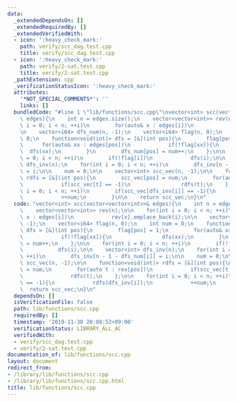 ```yaml
---
data:
  _extendedDependsOn: []
  _extendedRequiredBy: []
  _extendedVerifiedWith:
  - icon: ':heavy_check_mark:'
    path: verify/scc_dag.test.cpp
    title: verify/scc_dag.test.cpp
  - icon: ':heavy_check_mark:'
    path: verify/2-sat.test.cpp
    title: verify/2-sat.test.cpp
  _pathExtension: cpp
  _verificationStatusIcon: ':heavy_check_mark:'
  attributes:
    '*NOT_SPECIAL_COMMENTS*': ''
    links: []
  bundledCode: "#line 1 \"lib/functions/scc.cpp\"\nvector<int> scc(vector<vector<int>>&\
    \ edges){\n    int n = edges.size();\n    vector<vector<int>> rev(n);\n\n    for(int\
    \ i = 0; i < n; ++i)\n        for(auto& x : edges[i])\n            rev[x].emplace_back(i);\n\
    \n    vector<i64> dfs_num(n, -1);\n    vector<i64> flag(n, 0);\n    int num =\
    \ 0;\n    function<void(int)> dfs = [&](int pos){\n        flag[pos] = 1;\n  \
    \      for(auto& xx : edges[pos])\n            if(!flag[xx]){\n              \
    \  dfs(xx);\n        }\n        dfs_num[pos] = num++;\n    };\n\n    for(int i\
    \ = 0; i < n; ++i)\n        if(!flag[i])\n            dfs(i);\n\n    vector<int>\
    \ dfs_inv(n);\n    for(int i = 0; i < n; ++i)\n        dfs_inv[n - 1 - dfs_num[i]]\
    \ = i;\n\n    num = 0;\n\n    vector<int> scc_vec(n, -1);\n\n    function<void(int)>\
    \ rdfs = [&](int pos){\n        scc_vec[pos] = num;\n        for(auto t : rev[pos])\n\
    \            if(scc_vec[t] == -1)\n                rdfs(t);\n    };\n\n    for(int\
    \ i = 0; i < n; ++i)\n        if(scc_vec[dfs_inv[i]] == -1){\n            rdfs(dfs_inv[i]);\n\
    \            ++num;\n        }\n\n    return scc_vec;\n}\n"
  code: "vector<int> scc(vector<vector<int>>& edges){\n    int n = edges.size();\n\
    \    vector<vector<int>> rev(n);\n\n    for(int i = 0; i < n; ++i)\n        for(auto&\
    \ x : edges[i])\n            rev[x].emplace_back(i);\n\n    vector<i64> dfs_num(n,\
    \ -1);\n    vector<i64> flag(n, 0);\n    int num = 0;\n    function<void(int)>\
    \ dfs = [&](int pos){\n        flag[pos] = 1;\n        for(auto& xx : edges[pos])\n\
    \            if(!flag[xx]){\n                dfs(xx);\n        }\n        dfs_num[pos]\
    \ = num++;\n    };\n\n    for(int i = 0; i < n; ++i)\n        if(!flag[i])\n \
    \           dfs(i);\n\n    vector<int> dfs_inv(n);\n    for(int i = 0; i < n;\
    \ ++i)\n        dfs_inv[n - 1 - dfs_num[i]] = i;\n\n    num = 0;\n\n    vector<int>\
    \ scc_vec(n, -1);\n\n    function<void(int)> rdfs = [&](int pos){\n        scc_vec[pos]\
    \ = num;\n        for(auto t : rev[pos])\n            if(scc_vec[t] == -1)\n \
    \               rdfs(t);\n    };\n\n    for(int i = 0; i < n; ++i)\n        if(scc_vec[dfs_inv[i]]\
    \ == -1){\n            rdfs(dfs_inv[i]);\n            ++num;\n        }\n\n  \
    \  return scc_vec;\n}\n"
  dependsOn: []
  isVerificationFile: false
  path: lib/functions/scc.cpp
  requiredBy: []
  timestamp: '2019-11-30 20:08:52+09:00'
  verificationStatus: LIBRARY_ALL_AC
  verifiedWith:
  - verify/scc_dag.test.cpp
  - verify/2-sat.test.cpp
documentation_of: lib/functions/scc.cpp
layout: document
redirect_from:
- /library/lib/functions/scc.cpp
- /library/lib/functions/scc.cpp.html
title: lib/functions/scc.cpp
---
```

